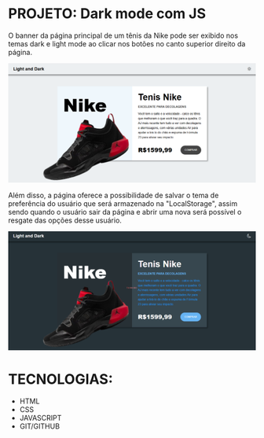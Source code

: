 # PROJETO: Dark mode com JS
O banner da página principal de um tênis da Nike pode ser exibido nos temas dark e light mode ao clicar nos botões no canto superior direito da página.

<img src='./img/dark1.png'>

Além disso, a página oferece a possibilidade de salvar o tema de preferência do usuário que será armazenado na "LocalStorage", assim sendo quando o usuário sair da página e abrir uma nova será possível o resgate das opções desse usuário.

<img src='./img/dark2.png'>

# TECNOLOGIAS:
- HTML
- CSS
- JAVASCRIPT
- GIT/GITHUB